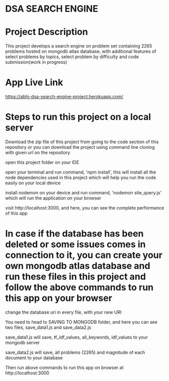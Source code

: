 # DSA SEARCH ENGINE

# Project Description
This project develops a search engine on problem set containing 2265 problems hosted on mongodb atlas database, with additional features of select problems by topics, select problem by difficulty and code submission(work in progress)

# App Live Link
https://abhi-dsa-search-engine-project.herokuapp.com/

# Steps to run this project on a local server

 Download the zip file of this project from going to the code section of this repository or you can download the project using command line cloning with given url on the repository

open this project folder on your IDE

open your terminal and run command, 'npm install', this will install all the node dependencies used in this project which will help you run the code easily on your local device

install nodemon on your device and run command, 'nodemon site_query.js' which will run the application on your browser

visit http://localhost:3000, and here, you can see the complete performance of this app

# In case if the database has been deleted or some issues comes in connection to it, you can create your own mongodb atlas database and run these files in this project and follow the above commands to run this app on your browser

change the database uri in every file, with your new URI

You need to head to SAVING TO MONGODB folder, and here you can see two files, save_data1.js and save_data2.js

save_data1.js will save, tf_idf_values, all_keywords, idf_values to your mongodb server

save_data2.js will save, all problems (2265)  and magnitude of each document to your database

Then run above commands to run this app on browser at http://localhost:3000

